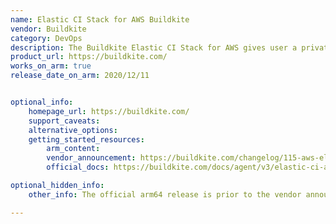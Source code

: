 ```yaml
---
name: Elastic CI Stack for AWS Buildkite
vendor: Buildkite
category: DevOps
description: The Buildkite Elastic CI Stack for AWS gives user a private, autoscaling Buildkite agent cluster. User can use the Buildkite Elastic CI Stack for AWS to parallelize large test suites across hundreds of nodes, run tests, app deployments, or AWS ops tasks.
product_url: https://buildkite.com/
works_on_arm: true
release_date_on_arm: 2020/12/11


optional_info:
    homepage_url: https://buildkite.com/
    support_caveats:
    alternative_options:
    getting_started_resources:
        arm_content:
        vendor_announcement: https://buildkite.com/changelog/115-aws-elastic-stack-support-for-arm-instances-rocket
        official_docs: https://buildkite.com/docs/agent/v3/elastic-ci-aws

optional_hidden_info:
    other_info: The official arm64 release is prior to the vendor announcement blog. Kindly refer [here](https://github.com/buildkite/elastic-ci-stack-for-aws/releases/tag/v5.1.0).

---
```


